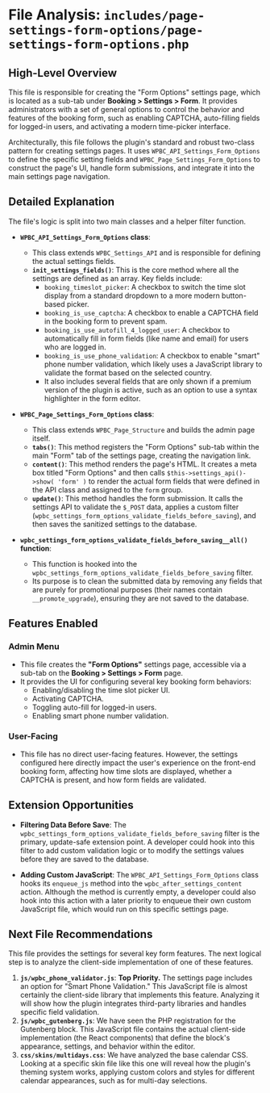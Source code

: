 # File Analysis: `includes/page-settings-form-options/page-settings-form-options.php`

## High-Level Overview

This file is responsible for creating the "Form Options" settings page, which is located as a sub-tab under **Booking > Settings > Form**. It provides administrators with a set of general options to control the behavior and features of the booking form, such as enabling CAPTCHA, auto-filling fields for logged-in users, and activating a modern time-picker interface.

Architecturally, this file follows the plugin's standard and robust two-class pattern for creating settings pages. It uses `WPBC_API_Settings_Form_Options` to define the specific setting fields and `WPBC_Page_Settings_Form_Options` to construct the page's UI, handle form submissions, and integrate it into the main settings page navigation.

## Detailed Explanation

The file's logic is split into two main classes and a helper filter function.

-   **`WPBC_API_Settings_Form_Options` class**:
    -   This class extends `WPBC_Settings_API` and is responsible for defining the actual settings fields.
    -   **`init_settings_fields()`**: This is the core method where all the settings are defined as an array. Key fields include:
        -   `booking_timeslot_picker`: A checkbox to switch the time slot display from a standard dropdown to a more modern button-based picker.
        -   `booking_is_use_captcha`: A checkbox to enable a CAPTCHA field in the booking form to prevent spam.
        -   `booking_is_use_autofill_4_logged_user`: A checkbox to automatically fill in form fields (like name and email) for users who are logged in.
        -   `booking_is_use_phone_validation`: A checkbox to enable "smart" phone number validation, which likely uses a JavaScript library to validate the format based on the selected country.
        -   It also includes several fields that are only shown if a premium version of the plugin is active, such as an option to use a syntax highlighter in the form editor.

-   **`WPBC_Page_Settings_Form_Options` class**:
    -   This class extends `WPBC_Page_Structure` and builds the admin page itself.
    -   **`tabs()`**: This method registers the "Form Options" sub-tab within the main "Form" tab of the settings page, creating the navigation link.
    -   **`content()`**: This method renders the page's HTML. It creates a meta box titled "Form Options" and then calls `$this->settings_api()->show( 'form' )` to render the actual form fields that were defined in the API class and assigned to the `form` group.
    -   **`update()`**: This method handles the form submission. It calls the settings API to validate the `$_POST` data, applies a custom filter (`wpbc_settings_form_options_validate_fields_before_saving`), and then saves the sanitized settings to the database.

-   **`wpbc_settings_form_options_validate_fields_before_saving__all()` function**:
    -   This function is hooked into the `wpbc_settings_form_options_validate_fields_before_saving` filter.
    -   Its purpose is to clean the submitted data by removing any fields that are purely for promotional purposes (their names contain `__promote_upgrade`), ensuring they are not saved to the database.

## Features Enabled

### Admin Menu

-   This file creates the **"Form Options"** settings page, accessible via a sub-tab on the **Booking > Settings > Form** page.
-   It provides the UI for configuring several key booking form behaviors:
    -   Enabling/disabling the time slot picker UI.
    -   Activating CAPTCHA.
    -   Toggling auto-fill for logged-in users.
    -   Enabling smart phone number validation.

### User-Facing

-   This file has no direct user-facing features. However, the settings configured here directly impact the user's experience on the front-end booking form, affecting how time slots are displayed, whether a CAPTCHA is present, and how form fields are validated.

## Extension Opportunities

-   **Filtering Data Before Save**: The `wpbc_settings_form_options_validate_fields_before_saving` filter is the primary, update-safe extension point. A developer could hook into this filter to add custom validation logic or to modify the settings values before they are saved to the database.

-   **Adding Custom JavaScript**: The `WPBC_API_Settings_Form_Options` class hooks its `enqueue_js` method into the `wpbc_after_settings_content` action. Although the method is currently empty, a developer could also hook into this action with a later priority to enqueue their own custom JavaScript file, which would run on this specific settings page.

## Next File Recommendations

This file provides the settings for several key form features. The next logical step is to analyze the client-side implementation of one of these features.

1.  **`js/wpbc_phone_validator.js`**: **Top Priority.** The settings page includes an option for "Smart Phone Validation." This JavaScript file is almost certainly the client-side library that implements this feature. Analyzing it will show how the plugin integrates third-party libraries and handles specific field validation.
2.  **`js/wpbc_gutenberg.js`**: We have seen the PHP registration for the Gutenberg block. This JavaScript file contains the actual client-side implementation (the React components) that define the block's appearance, settings, and behavior within the editor.
3.  **`css/skins/multidays.css`**: We have analyzed the base calendar CSS. Looking at a specific skin file like this one will reveal how the plugin's theming system works, applying custom colors and styles for different calendar appearances, such as for multi-day selections.
